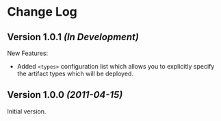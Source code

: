 Change Log
==========

Version 1.0.1 *(In Development)*
--------------------------------

New Features:

 * Added `<types>` configuration list which allows you to explicitly specify
   the artifact types which will be deployed.


Version 1.0.0 *(2011-04-15)*
----------------------------

Initial version.
